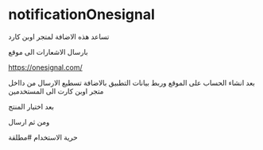 # notificationOnesignal

تساعد هذه الاضافة لمتجر اوبن كارد

بارسال الاشعارات الى موقع

https://onesignal.com/

بعد انشاء الحساب على الموقع وربط بيانات التطبيق
بالاضافة تسطيع الارسال من دااخل متجر اوبن كارت الى المستخدمين


بعد اختيار المنتج

ومن ثم ارسال




حرية الاستخدام #مطلقة
